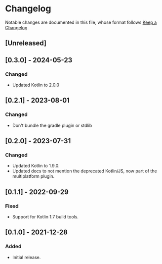 # Changelog

Notable changes are documented in this file, whose format follows [Keep a Changelog](https://keepachangelog.com/en/1.0.0/).

## [Unreleased]

## [0.3.0] - 2024-05-23

### Changed

- Updated Kotlin to 2.0.0

## [0.2.1] - 2023-08-01

### Changed

- Don't bundle the gradle plugin or stdlib

## [0.2.0] - 2023-07-31

### Changed

- Updated Kotlin to 1.9.0.
- Updated docs to not mention the deprecated Kotlin/JS, now part of the multiplatform plugin.

## [0.1.1] - 2022-09-29

### Fixed

- Support for Kotlin 1.7 build tools.

## [0.1.0] - 2021-12-28

### Added

- Initial release.
